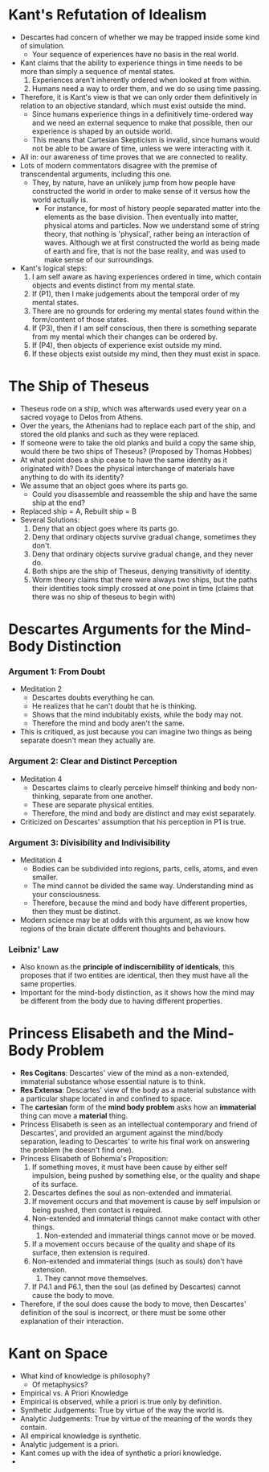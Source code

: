 # Kant's Refutation of Idealism
- Descartes had concern of whether we may be trapped inside some kind of simulation.
	- Your sequence of experiences have no basis in the real world.
- Kant claims that the ability to experience things in time needs to be more than simply a sequence of mental states.
	1. Experiences aren't inherently ordered when looked at from within.
	2. Humans need a way to order them, and we do so using time passing.
- Therefore, it is Kant's view is that we can only order them definitively in relation to an objective standard, which must exist outside the mind.
	- Since humans experience things in a definitively time-ordered way and we need an external sequence to make that possible, then our experience is shaped by an outside world.
	- This means that Cartesian Skepticism is invalid, since humans would not be able to be aware of time, unless we were interacting with it.
- All in: our awareness of time proves that we are connected to reality.
- Lots of modern commentators disagree with the premise of transcendental arguments, including this one.
	- They, by nature, have an unlikely jump from how people have constructed the world in order to make sense of it versus how the world actually is.
		- For instance, for most of history people separated matter into the elements as the base division. Then eventually into matter, physical atoms and particles. Now we understand some of string theory, that nothing is 'physical', rather being an interaction of waves. Although we at first constructed the world as being made of earth and fire, that is not the base reality, and was used to make sense of our surroundings.
- Kant's logical steps:
	1. I am self aware as having experiences ordered in time, which contain objects and events distinct from my mental state.
	2. If (P1), then I make judgements about the temporal order of my mental states.
	3. There are no grounds for ordering my mental states found within the form/content of those states.
	4. If (P3), then if I am self conscious, then there is something separate from my mental which their changes can be ordered by.
	5. If (P4), then objects of experience exist outside my mind.
	6. If these objects exist outside my mind, then they must exist in space.
# The Ship of Theseus
- Theseus rode on a ship, which was afterwards used every year on a sacred voyage to Delos from Athens.
- Over the years, the Athenians had to replace each part of the ship, and stored the old planks and such as they were replaced.
- If someone were to take the old planks and build a copy the same ship, would there be two ships of Theseus? (Proposed by Thomas Hobbes)
- At what point does a ship cease to have the same identity as it originated with? Does the physical interchange of materials have anything to do with its identity?
- We assume that an object goes where its parts go.
	- Could you disassemble and reassemble the ship and have the same ship at the end?
- Replaced ship = A, Rebuilt ship = B
- Several Solutions:
	1. Deny that an object goes where its parts go.
	2. Deny that ordinary objects survive gradual change, sometimes they don't.
	3. Deny that ordinary objects survive gradual change, and they never do.
	4. Both ships are the ship of Theseus, denying transitivity of identity.
	5. Worm theory claims that there were always two ships, but the paths their identities took simply crossed at one point in time (claims that there was no ship of theseus to begin with)
# Descartes Arguments for the Mind-Body Distinction
### Argument 1: From Doubt
- Meditation 2
	- Descartes doubts everything he can.
	- He realizes that he can't doubt that he is thinking.
	- Shows that the mind indubitably exists, while the body may not.
	- Therefore the mind and body aren't the same.
- This is critiqued, as just because you can imagine two things as being separate doesn't mean they actually are.
### Argument 2: Clear and Distinct Perception
- Meditation 4
	- Descartes claims to clearly perceive himself thinking and body non-thinking, separate from one another.
	- These are separate physical entities.
	- Therefore, the mind and body are distinct and may exist separately.
- Criticized on Descartes' assumption that his perception in P1 is true.
### Argument 3: Divisibility and Indivisibility
- Meditation 4
	- Bodies can be subdivided into regions, parts, cells, atoms, and even smaller.
	- The mind cannot be divided the same way. Understanding mind as your consciousness.
	- Therefore, because the mind and body have different properties, then they must be distinct.
- Modern science may be at odds with this argument, as we know how regions of the brain dictate different thoughts and behaviours.
### Leibniz' Law
- Also known as the **principle of indiscernibility of identicals**, this proposes that if two entities are identical, then they must have all the same properties.
- Important for the mind-body distinction, as it shows how the mind may be different from the body due to having different properties.
# Princess Elisabeth and the Mind-Body Problem
- **Res Cogitans**: Descartes' view of the mind as a non-extended, immaterial substance whose essential nature is to think.
- **Res Extensa**: Descartes' view of the body as a material substance with a particular shape located in and confined to space.
- The **cartesian** form of the **mind body problem** asks how an **immaterial** thing can move a **material** thing.
- Princess Elisabeth is seen as an intellectual contemporary and friend of Descartes', and provided an argument against the mind/body separation, leading to Descartes' to write his final work on answering the problem (he doesn't find one).
- Princess Elisabeth of Bohemia's Proposition:
	1. If something moves, it must have been cause by either self impulsion, being pushed by something else, or the quality and shape of its surface.
	2. Descartes defines the soul as non-extended and immaterial.
	3. If movement occurs and that movement is cause by self impulsion or being pushed, then contact is required.
	4. Non-extended and immaterial things cannot make contact with other things.
		1. Non-extended and immaterial things cannot move or be moved.
	5. If a movement occurs because of the quality and shape of its surface, then extension is required.
	6. Non-extended and immaterial things (such as souls) don't have extension.
		1. They cannot move themselves.
	7. If P4.1 and P6.1, then the soul (as defined by Descartes) cannot cause the body to move.
- Therefore, if the soul does cause the body to move, then Descartes' definition of the soul is incorrect, or there must be some other explanation of their interaction.
# Kant on Space
- What kind of knowledge is philosophy?
	- Of metaphysics?
- Empirical vs. A Priori Knowledge
- Empirical is observed, while a priori is true only by definition.
- Synthetic Judgements: True by virtue of the way the world is.
- Analytic Judgements: True by virtue of the meaning of the words they contain.
- All empirical knowledge is synthetic.
- Analytic judgement is a priori.
- Kant comes up with the idea of synthetic a priori knowledge.
- 